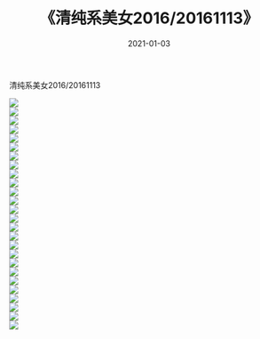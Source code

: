 ﻿---
layout: post
title:  《清纯系美女2016/20161113》
date:   2021-01-03
img: http://img.660000.xyz/Sharelink/清纯系美女/2016/20161113/000.jpg
categories: [美女, 清纯, 唯美]
---

清纯系美女2016/20161113

 ![](http://img.660000.xyz/Sharelink/清纯系美女/2016/20161113/001.jpeg) <br>![](http://img.660000.xyz/Sharelink/清纯系美女/2016/20161113/002.jpeg) <br>![](http://img.660000.xyz/Sharelink/清纯系美女/2016/20161113/003.jpeg) <br>![](http://img.660000.xyz/Sharelink/清纯系美女/2016/20161113/004.jpeg) <br>![](http://img.660000.xyz/Sharelink/清纯系美女/2016/20161113/005.jpeg) <br>![](http://img.660000.xyz/Sharelink/清纯系美女/2016/20161113/006.jpeg) <br>![](http://img.660000.xyz/Sharelink/清纯系美女/2016/20161113/007.jpeg) <br>![](http://img.660000.xyz/Sharelink/清纯系美女/2016/20161113/008.jpeg) <br>![](http://img.660000.xyz/Sharelink/清纯系美女/2016/20161113/009.jpeg) <br>![](http://img.660000.xyz/Sharelink/清纯系美女/2016/20161113/010.jpeg) <br>![](http://img.660000.xyz/Sharelink/清纯系美女/2016/20161113/011.jpeg) <br>![](http://img.660000.xyz/Sharelink/清纯系美女/2016/20161113/012.jpeg) <br>![](http://img.660000.xyz/Sharelink/清纯系美女/2016/20161113/013.jpeg) <br>![](http://img.660000.xyz/Sharelink/清纯系美女/2016/20161113/014.jpeg) <br>![](http://img.660000.xyz/Sharelink/清纯系美女/2016/20161113/015.jpeg) <br>![](http://img.660000.xyz/Sharelink/清纯系美女/2016/20161113/016.jpeg) <br>![](http://img.660000.xyz/Sharelink/清纯系美女/2016/20161113/017.jpeg) <br>![](http://img.660000.xyz/Sharelink/清纯系美女/2016/20161113/018.jpeg) <br>![](http://img.660000.xyz/Sharelink/清纯系美女/2016/20161113/019.jpeg) <br>![](http://img.660000.xyz/Sharelink/清纯系美女/2016/20161113/020.jpeg) <br>![](http://img.660000.xyz/Sharelink/清纯系美女/2016/20161113/021.jpeg) <br>![](http://img.660000.xyz/Sharelink/清纯系美女/2016/20161113/022.jpeg) <br>![](http://img.660000.xyz/Sharelink/清纯系美女/2016/20161113/023.jpeg) <br>![](http://img.660000.xyz/Sharelink/清纯系美女/2016/20161113/024.jpeg) <br>![](http://img.660000.xyz/Sharelink/清纯系美女/2016/20161113/025.jpeg) <br>![](http://img.660000.xyz/Sharelink/清纯系美女/2016/20161113/026.jpeg) <br>